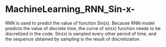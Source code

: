 # MachineLearning_RNN_Sin-x-
RNN is used to predict the value of function Sin(x). Because RNN model predicts the value of discrete time, the curve of sin(x) function needs to be discretized in the code. Sin(x) is sampled every other period of time, and the sequence obtained by sampling is the result of discretization.
